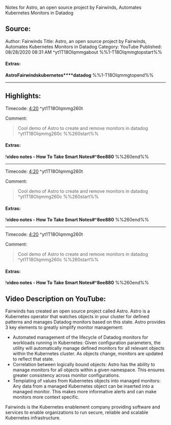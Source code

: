 Notes for Astro, an open source project by Fairwinds, Automates Kubernetes Monitors in Datadog

## Source:
Author: Fairwinds
Title: Astro, an open source project by Fairwinds, Automates Kubernetes Monitors in Datadog
Category: YouTube
Published: 08/28/2020 08:31 AM
 ^yt1T18OIqmmgabout
%%1-T18OIqmmgtopstart%%
#### Extras:
**Astro****Fairwinds****kubernetes****datadog**
%%1-T18OIqmmgtopend%%

-----
## Highlights:

Timecode: [4:20](https://www.youtube.com/watch?v=1-T18OIqmmg&t=260) ^yt1T18OIqmmg260t

Comment: 
>Cool demo of Astro to create and remove monitors in datadog ^yt1T18OIqmmg260c
%%260start%%
#### Extras:
!**video notes - How To Take Smart Notes#^8ee880**
%%260end%%


-----
Timecode: [4:20](https://www.youtube.com/watch?v=1-T18OIqmmg&t=260) ^yt1T18OIqmmg260t

Comment: 
>Cool demo of Astro to create and remove monitors in datadog ^yt1T18OIqmmg260c
%%260start%%
#### Extras:
!**video notes - How To Take Smart Notes#^8ee880**
%%260end%%


-----
Timecode: [4:20](https://www.youtube.com/watch?v=1-T18OIqmmg&t=260) ^yt1T18OIqmmg260t

Comment: 
>Cool demo of Astro to create and remove monitors in datadog ^yt1T18OIqmmg260c
%%260start%%
#### Extras:
!**video notes - How To Take Smart Notes#^8ee880**
%%260end%%


## Video Description on YouTube:
Fairwinds has created an open source project called Astro. Astro is a Kubernetes operator that watches objects in your cluster for defined patterns and manages Datadog monitors based on this state. Astro provides 3 key elements to greatly simplify monitor management:

- Automated management of the lifecycle of Datadog monitors for workloads running in Kubernetes: Given configuration parameters, the utility will automatically manage defined monitors for all relevant objects within the Kubernetes cluster. As objects change, monitors are updated to reflect that state.
- Correlation between logically bound objects: Astro has the ability to manage monitors for all objects within a given namespace. This ensures greater consistency across monitor configurations.
- Templating of values from Kubernetes objects into managed monitors: Any data from a managed Kubernetes object can be inserted into a managed monitor. This makes more informative alerts and can make monitors more context specific.

Fairwinds is the Kubernetes enablement company providing software and services to enable organizations to run secure, reliable and scalable Kubernetes infrastructure.